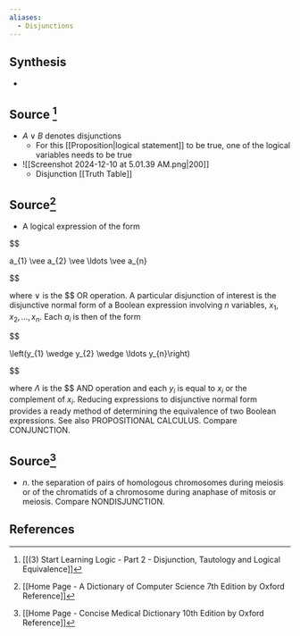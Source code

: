 ```yaml
---
aliases:
  - Disjunctions
---
```

## Synthesis
- 
## Source [^1]
- $A \lor B$ denotes disjunctions
	- For this [[Proposition|logical statement]] to be true, one of the logical variables needs to be true
- ![[Screenshot 2024-12-10 at 5.01.39 AM.png|200]]
	- Disjunction [[Truth Table]]

## Source[^2]
- A logical expression of the form

  

$$

a_{1} \vee a_{2} \vee \ldots \vee a_{n}

$$

  

where $\vee$ is the $$ OR operation. A particular disjunction of interest is the disjunctive normal form of a Boolean expression involving $n$ variables, $x_{1}, x_{2}, \ldots, x_{n}$. Each $a_{i}$ is then of the form

  

$$

\left(y_{1} \wedge y_{2} \wedge \ldots y_{n}\right)

$$

  

where $\Lambda$ is the $$ AND operation and each $y_{i}$ is equal to $x_{i}$ or the complement of $x_{i}$. Reducing expressions to disjunctive normal form provides a ready method of determining the equivalence of two Boolean expressions. See also PROPOSITIONAL CALCULUS. Compare CONJUNCTION.
## Source[^3]
- $n$. the separation of pairs of homologous chromosomes during meiosis or of the chromatids of a chromosome during anaphase of mitosis or meiosis. Compare NONDISJUNCTION.
## References

[^1]: [[(3) Start Learning Logic - Part 2 - Disjunction, Tautology and Logical Equivalence]]
[^2]: [[Home Page - A Dictionary of Computer Science 7th Edition by Oxford Reference]]
[^3]: [[Home Page - Concise Medical Dictionary 10th Edition by Oxford Reference]]